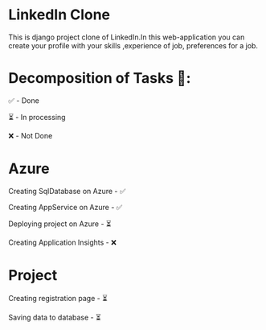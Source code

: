 # LinkedIn Clone



This is django project clone of LinkedIn.In this web-application you can create your profile with your skills ,experience of job, preferences for a job.

# Decomposition of Tasks 📝:


✅ - Done

⏳ - In processing

❌ -  Not Done 

# Azure

Creating SqlDatabase on Azure - ✅

Creating AppService on Azure - ✅

Deploying project on Azure - ⏳

Creating Application Insights - ❌

# Project 

Creating registration page - ⏳

Saving data to database - ⏳






